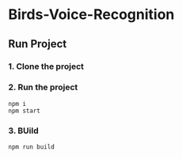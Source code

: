 # Birds-Voice-Recognition    

## Run Project
### 1. Clone the project

### 2. Run the project
```shell
npm i
npm start
```

### 3. BUild
```shell
npm run build
```
